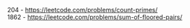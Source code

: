 204 - https://leetcode.com/problems/count-primes/  
1862 - https://leetcode.com/problems/sum-of-floored-pairs/

